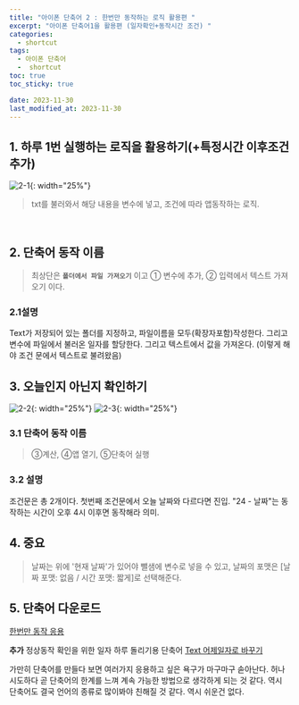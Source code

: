 ```yaml
---
title: "아이폰 단축어 2 : 한번만 동작하는 로직 활용편 "
excerpt: "아이폰 단축어1을 활용편 (일자확인+동작시간 조건) "
categories:
  - shortcut
tags:
  - 아이폰 단축어
  -  shortcut
toc: true
toc_sticky: true

date: 2023-11-30
last_modified_at: 2023-11-30
---
```


## 1. 하루 1번 실행하는 로직을 활용하기(+특정시간 이후조건 추가)
![2-1](https://github.com/kyler1301/kyleholic.io/assets/28719460/b458863f-199b-421a-9c9e-0527d8a2a6f0){: width="25%"}

> txt를 불러와서 해당 내용을 변수에 넣고, 조건에 따라 앱동작하는 로직.

<br>

## 2. 단축어 동작 이름
> 최상단은 __`폴더에서 파일 가져오기`__ 이고
> ① 변수에 추가, ② 입력에서 텍스트 가져오기 이다.

### 2.1설명
Text가 저장되어 있는 폴더를 지정하고, 파일이름을 모두(확장자포함)작성한다.
그리고 변수에 파일에서 불러온 일자를 할당한다.
그리고 텍스트에서 값을 가져온다. (이렇게 해야 조건 문에서 텍스트로 불려왔음)

## 3. 오늘인지 아닌지 확인하기
![2-2](https://github.com/kyler1301/kyleholic.io/assets/28719460/e093e94e-a0b4-44b8-98ca-b703ce0361d5){: width="25%"} ![2-3](https://github.com/kyler1301/kyleholic.io/assets/28719460/ab2e9065-6420-4575-8889-4f9f3d67ba32){: width="25%"}

### 3.1 단축어 동작 이름
> ③계산, ④앱 열기, ⑤단축어 실행

### 3.2 설명
조건문은 총 2개이다. 첫번째 조건문에서 오늘 날짜와 다르다면 진입.
"24 - 날짜"는 동작하는 시간이 오후 4시 이후면 동작해라 의미.

## 4. 중요
> 날짜는 위에 '현재 날짜'가 있어야 뺄샘에 변수로 넣을 수 있고, 날짜의 포맷은
> [날짜 포맷: 없음 / 시간 포맷: 짧게]로 선택해준다.

## 5. 단축어 다운로드
[한번만 동작 응용](https://www.icloud.com/shortcuts/62f1dfee997140cd9fccfe958bd4849a)

**추가** 정상동작 확인을 위한 일자 하루 돌리기용 단축어
[Text 어제일자로 바꾸기](https://www.icloud.com/shortcuts/9dca7b3fc3204193bdc8d8fa65ca89cd)

가만히 단축어를 만들다 보면 여러가지 응용하고 싶은 욕구가 마구마구 솓아난다.
허나 시도하다 곧 단축어의 한계를 느껴 계속 가능한 방법으로 생각하게 되는 것 같다.
역시 단축어도 결국 언어의 종류로 많이봐야 친해질 것 같다. 역시 쉬운건 없다.